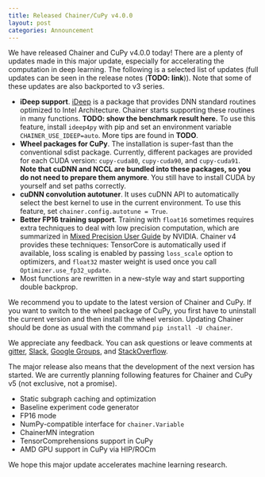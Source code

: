 ```yaml
---
title: Released Chainer/CuPy v4.0.0
layout: post
categories: Announcement
---
```


We have released Chainer and CuPy v4.0.0 today!
There are a plenty of updates made in this major update, especially for accelerating the computation in deep learning.
The following is a selected list of updates (full updates can be seen in the release notes (**TODO: link**)).
Note that some of these updates are also backported to v3 series.

- **iDeep support**.
  [iDeep](https://github.com/intel/ideep) is a package that provides DNN standard routines optimized to Intel Architecture.
  Chainer starts supporting these routines in many functions.
  **TODO: show the benchmark result here.**
  To use this feature, install `ideep4py` with pip and set an environment variable `CHAINER_USE_IDEEP=auto`.
  More tips are found in **TODO**.
- **Wheel packages for CuPy**.
  The installation is super-fast than the conventional sdist package.
  Currently, different packages are provided for each CUDA version: `cupy-cuda80`, `cupy-cuda90`, and `cupy-cuda91`.
  **Note that cuDNN and NCCL are bundled into these packages, so you do not need to prepare them anymore**.
  You still have to install CUDA by yourself and set paths correctly.
- **cuDNN convolution autotuner**.
  It uses cuDNN API to automatically select the best kernel to use in the current environment.
  To use this feature, set `chainer.config.autotune = True`.
- **Better FP16 training support**.
  Training with `float16` sometimes requires extra techniques to deal with low precision computation, which are summarized in [Mixed Precision User Guide](http://docs.nvidia.com/deeplearning/sdk/mixed-precision-training/index.html) by NVIDIA.
  Chainer v4 provides these techniques:
  TensorCore is automatically used if available,
  loss scaling is enabled by passing `loss_scale` option to optimizers,
  and `float32` master weight is used once you call `Optimizer.use_fp32_update`.
- Most functions are rewritten in a new-style way and start supporting double backprop.

We recommend you to update to the latest version of Chainer and CuPy.
If you want to switch to the wheel package of CuPy, you first have to uninstall the current version and then install the wheel version.
Updating Chainer should be done as usual with the command `pip install -U chainer`.

We appreciate any feedback.
You can ask questions or leave comments at [gitter](https://gitter.im/chainer), [Slack](https://bit.ly/join-chainer-slack), [Google Groups](https://bit.ly/join-chainer-slack), and [StackOverflow](https://stackoverflow.com/questions/tagged/chainer).

The major release also means that the development of the next version has started.
We are currently planning following features for Chainer and CuPy v5 (not exclusive, not a promise).

- Static subgraph caching and optimization
- Baseline experiment code generator
- FP16 mode
- NumPy-compatible interface for `chainer.Variable`
- ChainerMN integration
- TensorComprehensions support in CuPy
- AMD GPU support in CuPy via HIP/ROCm

We hope this major update accelerates machine learning research.
